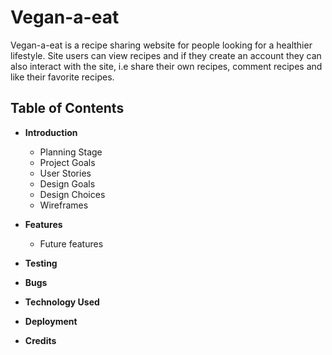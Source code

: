 # **Vegan-a-eat**
Vegan-a-eat is a recipe sharing website for people looking for a healthier lifestyle. Site users can view recipes and if they create an account they can also interact with the site, i.e share their own recipes, comment recipes and like their favorite recipes. 

## **Table of Contents**
* **Introduction**
    * Planning Stage
    * Project Goals
    * User Stories
    * Design Goals
    * Design Choices
    * Wireframes

* **Features**
    * Future features

* **Testing**

* **Bugs**

* **Technology Used**

* **Deployment** 

* **Credits** 
